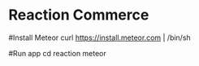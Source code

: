 Reaction Commerce
=======

#Install Meteor
        curl https://install.meteor.com | /bin/sh

#Run app
        cd reaction
        meteor
